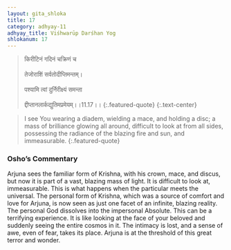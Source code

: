```yaml
---
layout: gita_shloka
title: 17
category: adhyay-11
adhyay_title: Viśhwarūp Darśhan Yog
shlokanum: 17
---
```


> किरीटिनं गदिनं चक्रिणं च<br><br>तेजोराशिं सर्वतोदीप्तिमन्तम्।<br><br>पश्यामि त्वां दुर्निरीक्ष्यं समन्ता<br><br>द्दीप्तानलार्कद्युतिमप्रमेयम्।।11.17।।
{:.featured-quote} 
{:.text-center}

> I see You wearing a diadem, wielding a mace, and holding a disc; a mass of brilliance glowing all around, difficult to look at from all sides, possessing the radiance of the blazing fire and sun, and immeasurable.
{:.featured-quote}

### Osho’s Commentary
Arjuna sees the familiar form of Krishna, with his crown, mace, and discus, but now it is part of a vast, blazing mass of light. It is difficult to look at, immeasurable.
This is what happens when the particular meets the universal. The personal form of Krishna, which was a source of comfort and love for Arjuna, is now seen as just one facet of an infinite, blazing reality. The personal God dissolves into the impersonal Absolute.
This can be a terrifying experience. It is like looking at the face of your beloved and suddenly seeing the entire cosmos in it. The intimacy is lost, and a sense of awe, even of fear, takes its place. Arjuna is at the threshold of this great terror and wonder.
